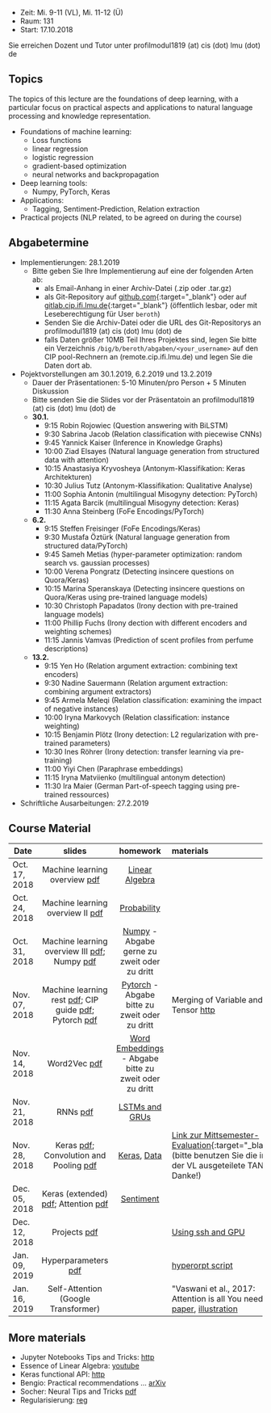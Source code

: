 - Zeit: Mi. 9-11 (VL), Mi. 11-12 (Ü)
- Raum: 131
- Start: 17.10.2018

Sie erreichen Dozent und Tutor unter profilmodul1819 (at) cis (dot) lmu (dot) de

## Topics

The topics of this lecture are the foundations of deep learning, with a particular focus on practical aspects and applications to natural language processing and knowledge representation.

- Foundations of machine learning:
  - Loss functions
  - linear regression
  - logistic regression
  - gradient-based optimization
  - neural networks and backpropagation
- Deep learning tools:
  - Numpy, PyTorch, Keras
- Applications:
  - Tagging, Sentiment-Prediction, Relation extraction
- Practical projects (NLP related, to be agreed on during the course)


## Abgabetermine
- Implementierungen: 28.1.2019
  - Bitte geben Sie Ihre Implementierung auf eine der folgenden Arten ab:
    - als Email-Anhang in einer Archiv-Datei (.zip oder .tar.gz)
    - als Git-Repository auf [github.com](https://github.com/){:target="_blank"} oder auf [gitlab.cip.ifi.lmu.de](https://gitlab.cip.ifi.lmu.de/){:target="_blank"} (öffentlich lesbar, oder mit Leseberechtigung für User `beroth`)
    - Senden Sie die Archiv-Datei oder die URL des Git-Repositorys an profilmodul1819 (at) cis (dot) lmu (dot) de
    - falls Daten größer 10MB Teil Ihres Projektes sind, legen Sie bitte ein Verzeichnis `/big/b/beroth/abgaben/<your_username>` auf den CIP pool-Rechnern an (remote.cip.ifi.lmu.de) und legen Sie die Daten dort ab.
- Pojektvorstellungen am 30.1.2019, 6.2.2019 und 13.2.2019
  - Dauer der Präsentationen: 5-10 Minuten/pro Person + 5 Minuten Diskussion
  - Bitte senden Sie die Slides vor der Präsentatoin an profilmodul1819 (at) cis (dot) lmu (dot) de
  - **30.1.**
    - 9:15 Robin Rojowiec (Question answering with BiLSTM)
    - 9:30 Sabrina Jacob (Relation classification with piecewise CNNs)
    - 9:45 Yannick Kaiser (Inference in Knowledge Graphs)
    - 10:00 Ziad Elsayes (Natural language generation from structured data with attention)
    - 10:15 Anastasiya Kryvosheya (Antonym-Klassifikation: Keras Architekturen)
    - 10:30 Julius Tutz (Antonym-Klassifikation: Qualitative Analyse)
    - 11:00 Sophia Antonin (multilingual Misogyny detection: PyTorch)
    - 11:15 Agata Barcik (multilingual Misogyny detection: Keras)
    - 11:30 Anna Steinberg (FoFe Encodings/PyTorch)
  - **6.2.**
    - 9:15 Steffen Freisinger (FoFe Encodings/Keras)
    - 9:30 Mustafa Öztürk (Natural language generation from structured data/PyTorch)
    - 9:45 Sameh Metias (hyper-parameter optimization: random search vs. gaussian processes)
    - 10:00 Verena Pongratz (Detecting insincere questions on Quora/Keras)
    - 10:15 Marina Speranskaya (Detecting insincere questions on Quora/Keras using pre-trained language models)
    - 10:30 Christoph Papadatos (Irony dection with pre-trained language models)
    - 11:00 Phillip Fuchs (Irony dection with different encoders and weighting schemes)
    - 11:15 Jannis Vamvas (Prediction of scent profiles from perfume descriptions)
  - **13.2.**
    - 9:15 Yen Ho (Relation argument extraction: combining text encoders)
    - 9:30 Nadine Sauermann (Relation argument extraction: combining argument extractors)
    - 9:45 Armela Meleqi (Relation classification: examining the impact of negative instances)
    - 10:00 Iryna Markovych (Relation classification: instance weighting)
    - 10:15 Benjamin Plötz (Irony detection: L2 regularization with pre-trained parameters)
    - 10:30 Ines Röhrer (Irony detection: transfer learning via pre-training)
    - 11:00 Yiyi Chen (Paraphrase embeddings)
    - 11:15 Iryna Matviienko (multilingual antonym detection)
    - 11:30 Ira Maier (German Part-of-speech tagging using pre-trained ressources)
- Schriftliche Ausarbeitungen: 27.2.2019

## Course Material

| Date | slides | homework | materials |
|-----------------------------|:--------------------------------:|:------:|:-------------------------------------------------------------------|
| Oct. 17, 2018 | Machine learning overview [pdf](ml_basics_I.pdf)| [Linear Algebra](ex01_linalg.pdf) | |
| Oct. 24, 2018 | Machine learning overview II [pdf](ml_basics_II_short.pdf)| [Probability](ex02_probability.pdf) | |
| Oct. 31, 2018 | Machine learning overview III [pdf](ml_basics_III.pdf); Numpy [pdf](numpy_intro.pdf) | [Numpy](numpy.ipynb) - Abgabe gerne zu zweit oder zu dritt |  |
| Nov. 07, 2018 | Machine learning rest [pdf](ml_basics_rest.pdf); CIP guide [pdf](guide_cip.pdf); Pytorch [pdf](pytorch_intro.pdf) | [Pytorch](pytorch_intro.ipynb) - Abgabe bitte zu zweit oder zu dritt | Merging of Variable and Tensor [http](https://pytorch.org/blog/pytorch-0_4_0-migration-guide/) |
| Nov. 14, 2018 | Word2Vec [pdf](word2vec.pdf) | [Word Embeddings](pytorch_wordEmbeddings.ipynb) - Abgabe bitte zu zweit oder zu dritt | |
| Nov. 21, 2018 | RNNs [pdf](rnn.pdf) | [LSTMs and GRUs](ex06_lstm.pdf) | |
| Nov. 28, 2018 | Keras [pdf](keras.pdf); Convolution and Pooling [pdf](convolution_pooling.pdf) | [Keras](argument_tagging.ipynb), [Data](atis.json) | [Link zur Mittsemester-Evaluation](https://www.lehrevaluation.uni-muenchen.de/evasys/online/){:target="_blank"} (bitte benutzen Sie die in der VL ausgeteilete TAN - Danke!) |
| Dec. 05, 2018 | Keras (extended) [pdf](keras_extended.pdf); Attention [pdf](attn.pdf) | [Sentiment](keras_sentiment.ipynb) | |
| Dec. 12, 2018 | Projects [pdf](projects.pdf) |  | [Using ssh and GPU](ssh_gpu.txt) |
| Jan. 09, 2019 | Hyperparameters [pdf](hyper_params.pdf) |  | [hyperorpt script](hyperopt.py) |
| Jan. 16, 2019 | Self-Attention (Google Transformer)|  |  "Vaswani et al., 2017: Attention is all You need" [paper](https://arxiv.org/abs/1706.03762), [illustration](http://jalammar.github.io/illustrated-transformer/) |

## More materials
- Jupyter Notebooks Tips and Tricks: [http](https://www.dataquest.io/blog/jupyter-notebook-tips-tricks-shortcuts/)
- Essence of Linear Algebra: [youtube](https://www.youtube.com/playlist?list=PLZHQObOWTQDPD3MizzM2xVFitgF8hE_ab)
- Keras functional API: [http](https://keras.io/getting-started/functional-api-guide/)
- Bengio: Practical recommendations ... [arXiv](https://arxiv.org/abs/1206.5533)
- Socher: Neural Tips and Tricks [pdf](http://cs224d.stanford.edu/lectures/CS224d-Lecture6.pdf)
- Regularisierung: [reg](reg.md)

